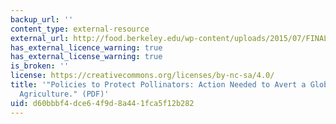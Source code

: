 ```yaml
---
backup_url: ''
content_type: external-resource
external_url: http://food.berkeley.edu/wp-content/uploads/2015/07/FINAL_PollinatorBrief.pdf
has_external_licence_warning: true
has_external_license_warning: true
is_broken: ''
license: https://creativecommons.org/licenses/by-nc-sa/4.0/
title: '"Policies to Protect Pollinators: Action Needed to Avert a Global Crisis in
  Agriculture." (PDF)'
uid: d60bbbf4-dce6-4f9d-8a44-1fca5f12b282
---
```

